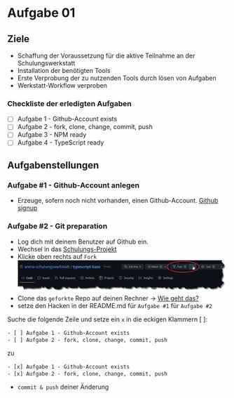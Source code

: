 # Aufgabe 01

## Ziele

* Schaffung der Voraussetzung für die aktive Teilnahme an der Schulungswerkstatt
* Installation der benötigten Tools
* Erste Verprobung der zu nutzenden Tools durch lösen von Aufgaben
* Werkstatt-Workflow verproben

### Checkliste der erledigten Aufgaben

- [ ] Aufgabe 1 - Github-Account exists
- [ ] Aufgabe 2 - fork, clone, change, commit, push
- [ ] Aufgabe 3 - NPM ready
- [ ] Aufgabe 4 - TypeScript ready

## Aufgabenstellungen

### Aufgabe #1 - Github-Account anlegen
* Erzeuge, sofern noch nicht vorhanden, einen Github-Account. [Github signup](https://github.com/signup?ref_cta=Sign+up&ref_loc=header+logged+out&ref_page=%2F&source=header-home)

### Aufgabe #2 - Git preparation
* Log dich mit deinem Benutzer auf Github ein.
* Wechsel in das [Schulungs-Projekt](https://github.com/arena-schulungswerkstatt/typescript-base)
* Klicke oben rechts auf ``Fork``
 ![Fork Repo](img/fork-github-repo.png "Fork Repo")
* Clone das ``geforkte`` Repo auf deinen Rechner -> [Wie geht das?](docs/clone-repo.md)
* setze den Hacken in der README.md für ``Aufgabe #1`` für ``Aufgabe #2``

Suche die folgende Zeile und setze ein ```x``` in die eckigen Klammern [ ]:
````shell
- [ ] Aufgabe 1 - Github-Account exists
- [ ] Aufgabe 2 - fork, clone, change, commit, push
````
zu
````shell
- [x] Aufgabe 1 - Github-Account exists
- [x] Aufgabe 2 - fork, clone, change, commit, push
````
* ``commit & push`` deiner Änderung 